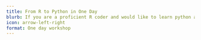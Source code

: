 ```yaml
---
title: From R to Python in One Day
blurb: If you are a proficient R coder and would like to learn python as quickly as possible this intensive one day workshop would be perfect for you.
icon: arrow-left-right
format: One day workshop
---
```

